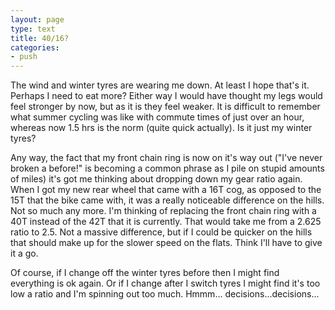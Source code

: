 ```yaml
---
layout: page
type: text
title: 40/16?
categories: 
- push
---
```

The wind and winter tyres are wearing me down. At least I hope that's it. Perhaps I need to eat more? Either way I would have thought my legs would feel stronger by now, but as it is they feel weaker. It is difficult to remember what summer cycling was like with commute times of just over an hour, whereas now 1.5 hrs is the norm (quite quick actually). Is it just my winter tyres?

Any way, the fact that my front chain ring is now on it's way out ("I've never broken  a <insert component of choice> before!" is becoming a common phrase as I pile on stupid amounts of miles) it's got me thinking about dropping down my gear ratio again. When I got my new rear wheel that came with a 16T cog, as opposed to the 15T that the bike came with, it was a really noticeable difference on the hills. Not so much any more. I'm thinking of replacing the front chain ring with a 40T instead of the 42T that it is currently. That would take me from a 2.625 ratio to 2.5. Not a massive difference, but if I could be quicker on the hills that should make up for the slower speed on the flats. Think I'll have to give it a go. 

Of course, if I change off the winter tyres before then I might find everything is ok again. Or if I change after I switch tyres I might find it's too low a ratio and I'm spinning out too much. Hmmm... decisions...decisions...
